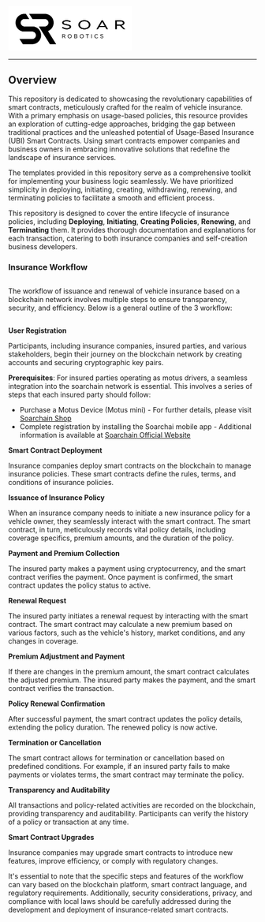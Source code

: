
[<img src="https://github.com/soar-robotics/soarchain-insurance-smart-contracts/blob/main/resources/8IONDt.png?raw=true" width="250">](https://www.soarchain.com/)

-----------------------

## Overview

This repository is dedicated to showcasing the revolutionary capabilities of smart contracts, meticulously crafted for the realm of vehicle insurance. With a primary emphasis on usage-based policies, this resource provides an exploration of cutting-edge approaches, bridging the gap between traditional practices and the unleashed potential of Usage-Based Insurance (UBI) Smart Contracts. Using smart contracts empower companies and business owners in embracing innovative solutions that redefine the landscape of insurance services.

The templates provided in this repository serve as a comprehensive toolkit for implementing your business logic seamlessly. We have prioritized simplicity in deploying, initiating, creating, withdrawing, renewing, and terminating policies to facilitate a smooth and efficient process.

This repository is designed to cover the entire lifecycle of insurance policies, including
**Deploying**, **Initiating**, **Creating Policies**, **Renewing**, and **Terminating** them. It provides thorough documentation and explanations for each transaction, catering to both insurance companies and self-creation business developers.

### Insurance Workflow
##
The workflow of issuance and renewal of vehicle insurance based on a blockchain network involves multiple steps to ensure transparency, security, and efficiency. Below is a general outline of the 3 workflow:
##
**User Registration**

Participants, including insurance companies, insured parties, and various stakeholders, begin their journey on the blockchain network by creating accounts and securing cryptographic key pairs.

**Prerequisites**: 
For insured parties operating as motus drivers, a seamless integration into the soarchain network is essential. This involves a series of steps that each insured party should follow:
* Purchase a Motus Device (Motus mini) - For further details, please visit [Soarchain Shop](https://shop.soarchain.com/)
* Complete registration by installing the Soarchai mobile app - Additional information is available at [Soarchain Official Website](https://www.soarchain.com/)

**Smart Contract Deployment**

Insurance companies deploy smart contracts on the blockchain to manage insurance policies. These smart contracts define the rules, terms, and conditions of insurance policies.

**Issuance of Insurance Policy**

When an insurance company needs to initiate a new insurance policy for a vehicle owner, they seamlessly interact with the smart contract. The smart contract, in turn, meticulously records vital policy details, including coverage specifics, premium amounts, and the duration of the policy.

**Payment and Premium Collection**

The insured party makes a payment using cryptocurrency, and the smart contract verifies the payment. Once payment is confirmed, the smart contract updates the policy status to active.

**Renewal Request**

The insured party initiates a renewal request by interacting with the smart contract. The smart contract may calculate a new premium based on various factors, such as the vehicle's history, market conditions, and any changes in coverage.

**Premium Adjustment and Payment**

If there are changes in the premium amount, the smart contract calculates the adjusted premium. The insured party makes the payment, and the smart contract verifies the transaction.

**Policy Renewal Confirmation**

After successful payment, the smart contract updates the policy details, extending the policy duration. The renewed policy is now active.

**Termination or Cancellation**

The smart contract allows for termination or cancellation based on predefined conditions. For example, if an insured party fails to make payments or violates terms, the smart contract may terminate the policy.

**Transparency and Auditability**

All transactions and policy-related activities are recorded on the blockchain, providing transparency and auditability. Participants can verify the history of a policy or transaction at any time.

**Smart Contract Upgrades**

Insurance companies may upgrade smart contracts to introduce new features, improve efficiency, or comply with regulatory changes.

It's essential to note that the specific steps and features of the workflow can vary based on the blockchain platform, smart contract language, and regulatory requirements. Additionally, security considerations, privacy, and compliance with local laws should be carefully addressed during the development and deployment of insurance-related smart contracts.

